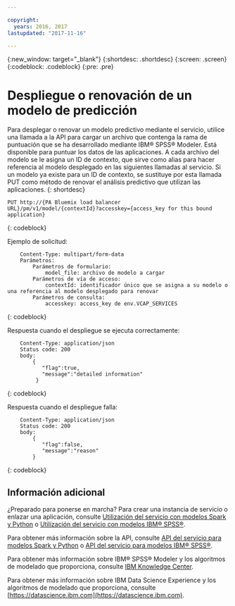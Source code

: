 ```yaml
---

copyright:
  years: 2016, 2017
lastupdated: "2017-11-16"

---
```


{:new_window: target="_blank"}
{:shortdesc: .shortdesc}
{:screen: .screen}
{:codeblock: .codeblock}
{:pre: .pre}

# Despliegue o renovación de un modelo de predicción

Para desplegar o renovar un modelo predictivo mediante el servicio, utilice una llamada a la API para cargar un archivo que contenga la rama de puntuación que se ha desarrollado mediante IBM® SPSS®
Modeler. Está disponible para puntuar los datos de las aplicaciones. A cada archivo del modelo se le asigna un ID de contexto, que sirve como alias para hacer referencia al modelo desplegado en las siguientes llamadas al servicio. Si un modelo ya existe para un ID de contexto, se sustituye por esta llamada PUT como método de renovar el análisis predictivo que utilizan las aplicaciones.
{: shortdesc}

```
PUT http://{PA Bluemix load balancer
URL}/pm/v1/model/{contextId}?accesskey={access_key for this bound
application}
```
{: codeblock}

Ejemplo de solicitud:

```
    Content-Type: multipart/form-data
    Parámetros:
        Parámetros de formulario:
            model_file: archivo de modelo a cargar
        Parámetros de vía de acceso:
            contextId: identificador único que se asigna a su modelo o una referencia al modelo desplegado para renovar
        Parámetros de consulta:
            accesskey: access_key de env.VCAP_SERVICES
```
{: codeblock}

Respuesta cuando el despliegue se ejecuta correctamente:

```
    Content-Type: application/json
    Status code: 200
    body:
        {
           "flag":true, 
           "message":"detailed information"  
         }
```
{: codeblock}

Respuesta cuando el despliegue falla:

```
    Content-Type: application/json
    Status code: 200
    body:
        {
           "flag":false, 
           "message":"reason"
        }
```
{: codeblock}

## Información adicional

¿Preparado para ponerse en marcha? Para crear una instancia de servicio o enlazar
una aplicación, consulte [Utilización del servicio con modelos Spark y Python](using_pm_service_dsx.html) o
[Utilización del servicio con modelos IBM® SPSS®](using_pm_service.html).

Para obtener más información sobre la API, consulte [API del servicio para modelos Spark y Python](pm_service_api_spark.html) o [API del servicio para modelos IBM® SPSS®](pm_service_api_spss.html).

Para obtener más información sobre IBM® SPSS® Modeler y los algoritmos de modelado que proporciona,
consulte [IBM Knowledge Center](https://www.ibm.com/support/knowledgecenter/SS3RA7).

Para obtener más información sobre IBM Data Science Experience y los algoritmos de modelado que proporciona, consulte [https://datascience.ibm.com](https://datascience.ibm.com).
